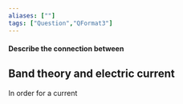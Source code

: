 ```yaml
---
aliases: [""]
tags: ["Question","QFormat3"]
---
```


#### Describe the connection between
## Band theory and electric current
In order for a current
